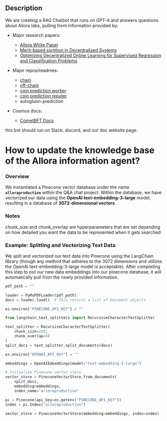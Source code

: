 
## Description

We are creating a RAG Chatbot that runs on GPT-4 and answers questions about Allora labs, pulling from information provided by:

- Major research papers:
  - [Allora White Paper](https://www.allora.network/research/optimizing-decentralized-online-learning-for-supervised-regression-and-classification-problems)
  - [Merit-based sortition in Decentralized Systems](https://www.allora.network/research/merit-based-sortition-in-decentralized-systems)
  - [Optimizing Decentralized Online Learning for Supervised Regression and Classification Problems](https://www.allora.network/research/optimizing-decentralized-online-learning-for-supervised-regression-and-classification-problems)

- Major repos/readmes:
  - [chain](https://github.com/allora-network/allora-chain)
  - [off-chain](https://github.com/allora-network/allora-offchain-node)
  - [coin prediction worker](https://github.com/allora-network/basic-coin-prediction-node)
  - [coin prediction reputer](https://github.com/allora-network/coin-prediction-reputer)
  - autogluon-prediction


- Cosmos docs:
  - [CometBFT Docs](https://docs.cometbft.com/v0.38/)
    
this bot should run on Slack, discord, and our doc website page.

# How to update the knowledge base of the Allora information agent?


### Overview

We instantiated a Pinecone vector database under the name **`alloraproduction`** within the Q&A chat project. Within the database, we have vectorized our data using the **OpenAI text-embedding-3-large** model, resulting in a database of **3072-dimensional vectors**.

### Notes

chunk_size and chunk_overlap are hyperparameters that are set depending on how detailed you want the data to be represented when it gets searched



### Example: Splitting and Vectorizing Text Data

We split and vectorized our text data into Pinecone using the LangChain library (though any method that adheres to the 3072 dimensions and utilizes the OpenAI text-embedding-3-large model is acceptable). After completing this step to put our new data embeddings into our pinecone database, it will automatically pull from the newly provided information.



```python
pdf_path = ""

loader = PyMuPDFLoader(pdf_path)
docs = loader.load()  # This returns a list of Document objects

os.environ["PINECONE_API_KEY"] = ""

from langchain_text_splitters import RecursiveCharacterTextSplitter

text_splitter = RecursiveCharacterTextSplitter(
    chunk_size=250,
    chunk_overlap=50
)
split_docs = text_splitter.split_documents(docs)

os.environ["OPENAI_API_KEY"] = ""

embeddings = OpenAIEmbeddings(model="text-embedding-3-large")

# Initialize Pinecone vector store
vector_store = PineconeVectorStore.from_documents(
    split_docs,
    embedding=embeddings,
    index_name="alloraproduction"

pc = Pinecone(api_key=os.getenv("PINECONE_API_KEY"))
index = pc.Index("alloraproduction")

vector_store = PineconeVectorStore(embedding=embeddings, index=index) '''

